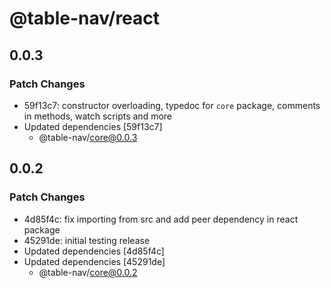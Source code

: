 # @table-nav/react

## 0.0.3

### Patch Changes

- 59f13c7: constructor overloading, typedoc for `core` package, comments in methods, watch scripts and more
- Updated dependencies [59f13c7]
  - @table-nav/core@0.0.3

## 0.0.2

### Patch Changes

- 4d85f4c: fix importing from src and add peer dependency in react package
- 45291de: initial testing release
- Updated dependencies [4d85f4c]
- Updated dependencies [45291de]
  - @table-nav/core@0.0.2
